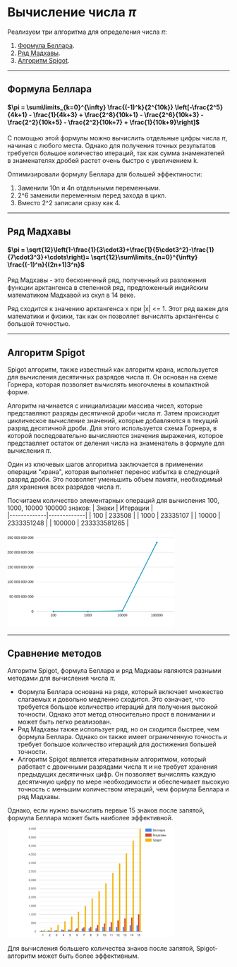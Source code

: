 # Вычисление числа $\pi$ #
Реализуем три алгоритма для определения числа $\pi$:
1. [Формула Беллара](https://ru.wikipedia.org/wiki/%D0%A4%D0%BE%D1%80%D0%BC%D1%83%D0%BB%D0%B0_%D0%91%D0%B5%D0%BB%D0%BB%D0%B0%D1%80%D0%B0).
2. [Ряд Мадхавы](https://ru.wikipedia.org/wiki/%D0%A0%D1%8F%D0%B4_%D0%9B%D0%B5%D0%B9%D0%B1%D0%BD%D0%B8%D1%86%D0%B0).
3. [Алгоритм Spigot](https://ru.wikipedia.org/wiki/Spigot-%D0%B0%D0%BB%D0%B3%D0%BE%D1%80%D0%B8%D1%82%D0%BC).
---
## Формула Беллара ##
#### $\pi = \sum\limits_{k=0}^{\infty} \frac{(-1)^k}{2^{10k}} \left[-\frac{2^5}{4k+1} - \frac{1}{4k+3} + \frac{2^8}{10k+1} - \frac{2^6}{10k+3} - \frac{2^2}{10k+5} - \frac{2^2}{10k+7} + \frac{1}{10k+9}\right]$ ####

С помощью этой формулы можно вычислить отдельные цифры числа $\pi$, начиная с любого места. Однако для получения точных результатов требуется 
большое количество итераций, так как сумма знаменателей в знаменателях дробей 
растет очень быстро с увеличением k.

Оптимизировали формулу Беллара для большей эффектиности:  
1. Заменили 10n и 4n отдельными переменными.
2. 2^6 заменили переменным перед захода в цикл.
3. Вместо 2^2 записали сразу как 4.
---
## Ряд Мадхавы ##
#### $\pi = \sqrt{12}\left(1-\frac{1}{3\cdot3}+\frac{1}{5\cdot3^2}-\frac{1}{7\cdot3^3}+\cdots\right)= \sqrt{12}\sum\limits_{n=0}^{\infty} \frac{(-1)^n}{(2n+1)3^n}$ ####
Ряд Мадхавы - это бесконечный ряд, полученный из разложения функции арктангенса в степенной ряд, предложенный индийским математиком Мадхавой из скул в 14 веке.

Ряд сходится к значению арктангенса x при |x| <= 1. Этот ряд важен для математики и физики, так как он позволяет вычислять арктангенсы с большой точностью.

---
## Алгоритм Spigot ##
Spigot алгоритм, также известный как алгоритм крана, используется для вычисления десятичных разрядов числа $\pi$. Он основан на схеме Горнера, которая позволяет вычислять многочлены в компактной форме.

Алгоритм начинается с инициализации массива чисел, которые представляют разряды десятичной дроби числа $\pi$. Затем происходит циклическое вычисление значений, которые добавляются в текущий разряд десятичной дроби. Для этого используется схема Горнера, в которой последовательно вычисляются значения выражения, которое представляет остаток от деления числа на знаменатель в формуле для вычисления $\pi$.

Один из ключевых шагов алгоритма заключается в применении операции "крана", которая выполняет перенос избытка в следующий разряд дроби. Это позволяет уменьшить объем памяти, необходимый для хранения всех разрядов числа $\pi$.

Посчитаем количество элементарных операций для вычисления 100, 1000, 10000 100000 знаков:
| Знаки | Итерации |    
|-------------|-------------|
| 100    | 233508    |
| 1000    | 23335107    |
| 10000    | 2333351248    |
| 100000    | 233333581265   |

<img src="/image/spigot.jpeg" alt="spigot" width="75%">

---
## Сравнение методов ##
Алгоритм Spigot, формула Беллара и ряд Мадхавы являются разными методами для вычисления числа $\pi$.

* Формула Беллара основана на ряде, который включает множество слагаемых и довольно медленно сходится. Это означает, что требуется большое количество итераций для получения высокой точности. Однако этот метод относительно прост в понимании и может быть легко реализован.
* Ряд Мадхавы также использует ряд, но он сходится быстрее, чем формула Беллара. Однако он также имеет ограниченную точность и требует большое количество итераций для достижения большей точности.
* Алгоритм Spigot является итеративным алгоритмом, который работает с двоичными разрядами числа π и не требует хранения предыдущих десятичных цифр. Он позволяет вычислять каждую десятичную цифру по мере необходимости и обеспечивает высокую точность с меньшим количеством итераций, чем формула Беллара и ряд Мадхавы.

Однако, если нужно вычислить первые 15 знаков после запятой, формула Беллара может быть наиболее эффективной.

<img src="/image/compare.jpeg" alt="compare" width="75%">

Для вычисления большего количества знаков после запятой, Spigot-алгоритм может быть более эффективным.